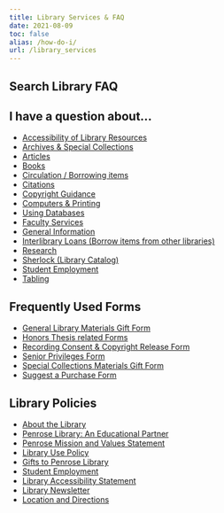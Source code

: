 ```yaml
---
title: Library Services & FAQ
date: 2021-08-09
toc: false
alias: /how-do-i/
url: /library_services
---
```

## Search Library FAQ

<script src="https://asklibrarian.whitman.edu/1.0/widgets/14974"></script>

<div id="s-la-widget-14974"></div>

<div style="display:block; clear:both">

<div id="q1" class="pull-left">

## I have a question about…

* [Accessibility of Library Resources](https://asklibrarian.whitman.edu/faq/332328)
* [Archives & Special Collections](http://asklibrarian.whitman.edu/search/?t=0&adv=1&topics=Archives%20%26%20Special%20Collections)
* [Articles](http://asklibrarian.whitman.edu/search/?t=0&adv=1&topics=Articles)
* [Books](http://asklibrarian.whitman.edu/search/?t=0&adv=1&topics=Books)
* [Circulation / Borrowing items](http://asklibrarian.whitman.edu/search/?t=0&adv=1&topics=Circulation)
* [Citations](http://asklibrarian.whitman.edu/search/?topics=Citations)
* [Copyright Guidance](http://libguides.whitman.edu/copyright_ip)
* [Computers & Printing](http://asklibrarian.whitman.edu/search/?t=0&adv=1&topics=Computers%20%26%20Printing)
* [Using Databases](http://asklibrarian.whitman.edu/search/?t=0&adv=1&topics=Databases)
* [Faculty Services](http://asklibrarian.whitman.edu/search/?t=0&adv=1&topics=Faculty%20Services)
* [General Information](http://asklibrarian.whitman.edu/search/?t=0&adv=1&topics=General%20Information)
* [Interlibrary Loans (Borrow items from other libraries)](http://asklibrarian.whitman.edu/search/?t=0&adv=1&topics=ILL)
* [Research](http://asklibrarian.whitman.edu/search/?t=0&adv=1&topics=Research)
* [Sherlock (Library Catalog)](http://asklibrarian.whitman.edu/search/?t=0&adv=1&topics=Sherlock)[](< https://asklibrarian.whitman.edu/faq/154051>)[](https://asklibrarian.whitman.edu/search/?t=0&adv=1&topics=Student%20Employment)
* [Student Employment](https://asklibrarian.whitman.edu/search/?t=0&adv=1&topics=Student%20Employment)
* [Tabling](https://asklibrarian.whitman.edu/faq/154051)

</div>

<div id="q2" class="pull-right">

## Frequently Used Forms

* [General Library Materials Gift Form](http://works.whitman.edu/giftform)
* [Honors Thesis related Forms](https://library.whitman.edu/thesis/#downloads)
* [Recording Consent & Copyright Release Form](http://works.whitman.edu/recordingconsentform)
* [Senior Privileges Form](http://works.whitman.edu/seniorprivileges)
* [Special Collections Materials Gift Form](http://works.whitman.edu/archivesgiftform)
* [Suggest a Purchase Form](https://works.whitman.edu/purchasesuggestion)

## Library Policies

* [About the Library](/about_the_library/)
* [Penrose Library: An Educational Partner](/about_the_library/#penrose-library-an-educational-partner)
* [Penrose Mission and Values Statement](/about_the_library/#penrose-mission-and-values-statement)
* [Library Use Policy](/about_the_library/#library-use-policy)
* [Gifts to Penrose Library](/about_the_library/#gifts-to-penrose-library)
* [Student Employment](/about_the_library/#student-employment)
* [Library Accessibility Statement](/about_the_library/#library-accessibility-statement)
* [Library Newsletter](/about_the_library/#library-newsletter)
* [Location and Directions](/about_the_library/#location-and-directions)

</div>
</div>